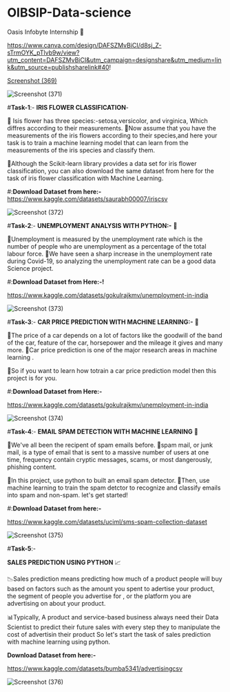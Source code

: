 # OIBSIP-Data-science
Oasis Infobyte Internship 💼


https://www.canva.com/design/DAFSZMvBiCI/d8sj_Z-sTrmOYK_pTlvb9w/view?utm_content=DAFSZMvBiCI&utm_campaign=designshare&utm_medium=link&utm_source=publishsharelink#40!

[Screenshot (369)](https://user-images.githubusercontent.com/99593529/215290488-1ec04d18-0952-4ab9-aa90-e501727e983a.png)


![Screenshot (371)](https://user-images.githubusercontent.com/99593529/215290508-bac6df5b-ae3c-47a9-af80-f289f899fd60.png)

#**Task-1**:-
**IRIS FLOWER CLASSIFICATION**-


💮 Isis flower has three species:-setosa,versicolor, and virginica, Which diffres according to their measurements. 
💮Now assume that you have the measurements of the iris flowers according to their species,and here your task is to train a machine learning model that can learn from the measurements of the iris species and classify them.



💮Although the Scikit-learn library provides a data set for iris flower classification, you can also download the same dataset from here for the task of iris flower classification with Machine Learning.



#:**Download Dataset from here:-**
https://www.kaggle.com/datasets/saurabh00007/iriscsv


![Screenshot (372)](https://user-images.githubusercontent.com/99593529/215290574-e48fa006-bbd1-4ae9-99f9-37d757f2579c.png)




#**Task-2**:-
**UNEMPLOYMENT ANALYSIS WITH PYTHON:-** 💼


💼Unemployment is measured by the unemployment rate which is the number of people who are unemployment as a percentage of the total labour force.
💼We have seen a sharp increase in the unemployment rate during Covid-19, so analyzing the unemployment rate can be a good data Science project.


#:**Download Dataset from Here:-!**

https://www.kaggle.com/datasets/gokulrajkmv/unemployment-in-india


![Screenshot (373)](https://user-images.githubusercontent.com/99593529/215291670-7b500129-48cf-4796-9cf0-b720d353c397.png)



#**Task-3**:-
**CAR PRICE PREDICTION WITH MACHINE LEARNING:-** 🚗


🚗The price of a car depends on a lot of factors like the goodwill of the band of the car, feature of the car, horsepower and the mileage it gives and many more. 
🚗Car price prediction is one of the major research areas in machine learning . 

🚗So if you want to learn how totrain a car price prediction model then this project is for you.

#:**Download Dataset from Here:-**

https://www.kaggle.com/datasets/gokulrajkmv/unemployment-in-india


![Screenshot (374)](https://user-images.githubusercontent.com/99593529/215290914-a378c5ab-16f4-4dec-8aa8-0f362d440f8b.png)


#**Task-4**:-
**EMAIL SPAM DETECTION WITH MACHINE LEARNING** 📧


📧We've all been the recipent of spam emails before.
📧spam mail, or junk mail, is a type of email that is sent to a massive number of users at one time, frequency contain cryptic messages, scams, or most dangerously, phishing content.

📧In this project, use python to built an email spam detector. 
📧Then, use machine learning to train the spam detctor to recognize and classify emails into spam and non-spam. let's get started!

#:**Download Dataset from here:-**

https://www.kaggle.com/datasets/uciml/sms-spam-collection-dataset


![Screenshot (375)](https://user-images.githubusercontent.com/99593529/215291144-56a95c3b-b441-44b9-a6d1-146ec9d4e3e5.png)


#**Task-5**:-

**SALES PREDICTION USING PYTHON** 📈

📉Sales prediction means predicting how much of a product people will buy based on factors such as the amount you spent to adertise your product, the segment of people you advertise for , or the platform you are advertising on about your product.

📊Typically, A product and service-based business always need their Data Scientist to predict their future sales with every step they to manipulate the cost of advertisin their product So let's start the task of sales prediction with machine learning using python.

**Download Dataset from here:-**

https://www.kaggle.com/datasets/bumba5341/advertisingcsv


![Screenshot (376)](https://user-images.githubusercontent.com/99593529/215291440-e3279da9-6c9d-4691-b396-e214bd54ee51.png)




